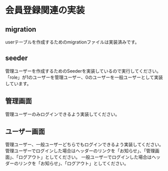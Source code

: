 # 会員登録関連の実装

## migration
userテーブルを作成するためのmigrationファイルは実装済みです。

## seeder
管理ユーザーを作成するためのSeederを実装しているので実行してください。
「role」が1のユーザーを管理ユーザー、0のユーザーを一般ユーザーとして実装しています。

## 管理画面
管理ユーザーのみログインできるよう実装してください。

## ユーザー画面
管理ユーザー、一般ユーザーどちらでもログインできるよう実装してください。
管理ユーザーでログインした場合はヘッダーのリンクを「お知らせ」、「管理画面」、「ログアウト」としてください。
一般ユーザーでログインした場合はヘッダーのリンクを「お知らせ」、「ログアウト」としてください。